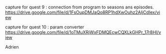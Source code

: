 capture for quest 9 : connection from program to seasons ans episodes.
https://drive.google.com/file/d/1FsOupDMJaQo8RP1hdXwOuhz2AIjCdIex/view

capture for quest 10 : param converter
https://drive.google.com/file/d/1oTMuXRjWxFDMQEcwCQXLkGHPr_17r8Hl/view

Adrien
